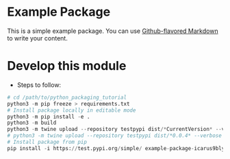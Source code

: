 # Example Package

This is a simple example package. You can use
[Github-flavored Markdown](https://guides.github.com/features/mastering-markdown/)
to write your content.

# Develop this module
- Steps to follow:
```python
# cd /path/to/python_packaging_tutorial
python3 -m pip freeze > requirements.txt
# Install package locally in editable mode
python3 -m pip install -e .
python3 -m build
python3 -m twine upload --repository testpypi dist/*CurrentVersion* --verbose
# python3 -m twine upload --repository testpypi dist/*0.0.4* --verbose
# Install package from pip
pip install -i https://test.pypi.org/simple/ example-package-icarus9bly
```

